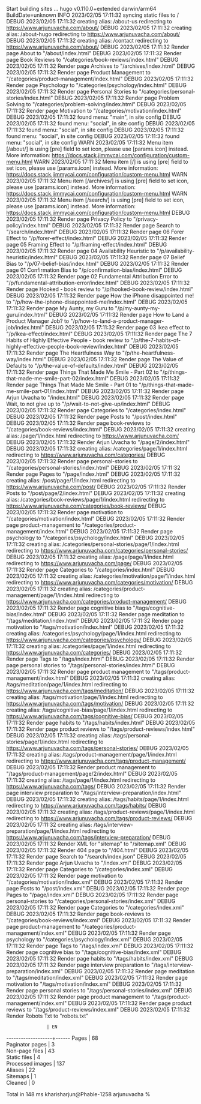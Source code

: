 Start building sites … 
hugo v0.110.0+extended darwin/arm64 BuildDate=unknown
INFO 2023/02/05 17:11:32 syncing static files to /
DEBUG 2023/02/05 17:11:32 creating alias: /about-us redirecting to https://www.arjunuvacha.com/about/
DEBUG 2023/02/05 17:11:32 creating alias: /about-hugo redirecting to https://www.arjunuvacha.com/about/
DEBUG 2023/02/05 17:11:32 creating alias: /contact redirecting to https://www.arjunuvacha.com/about/
DEBUG 2023/02/05 17:11:32 Render page About to "/about/index.html"
DEBUG 2023/02/05 17:11:32 Render page Book Reviews to "/categories/book-reviews/index.html"
DEBUG 2023/02/05 17:11:32 Render page Archives to "/archives/index.html"
DEBUG 2023/02/05 17:11:32 Render page Product Management to "/categories/product-management/index.html"
DEBUG 2023/02/05 17:11:32 Render page Psychology to "/categories/psychology/index.html"
DEBUG 2023/02/05 17:11:32 Render page Personal Stories to "/categories/personal-stories/index.html"
DEBUG 2023/02/05 17:11:32 Render page Problem Solving to "/categories/problem-solving/index.html"
DEBUG 2023/02/05 17:11:32 Render page Motivation to "/categories/motivation/index.html"
DEBUG 2023/02/05 17:11:32 found menu: "main", in site config
DEBUG 2023/02/05 17:11:32 found menu: "social", in site config
DEBUG 2023/02/05 17:11:32 found menu: "social", in site config
DEBUG 2023/02/05 17:11:32 found menu: "social", in site config
DEBUG 2023/02/05 17:11:32 found menu: "social", in site config
WARN 2023/02/05 17:11:32 Menu item [/about/] is using [pre] field to set icon, please use [params.icon] instead.
More information: https://docs.stack.jimmycai.com/configuration/custom-menu.html
WARN 2023/02/05 17:11:32 Menu item [/] is using [pre] field to set icon, please use [params.icon] instead.
More information: https://docs.stack.jimmycai.com/configuration/custom-menu.html
WARN 2023/02/05 17:11:32 Menu item [/archives/] is using [pre] field to set icon, please use [params.icon] instead.
More information: https://docs.stack.jimmycai.com/configuration/custom-menu.html
WARN 2023/02/05 17:11:32 Menu item [/search/] is using [pre] field to set icon, please use [params.icon] instead.
More information: https://docs.stack.jimmycai.com/configuration/custom-menu.html
DEBUG 2023/02/05 17:11:32 Render page Privacy Policy to "/privacy-policy/index.html"
DEBUG 2023/02/05 17:11:32 Render page Search to "/search/index.html"
DEBUG 2023/02/05 17:11:32 Render page 06 Forer Effect to "/p/forer-effect/index.html"
DEBUG 2023/02/05 17:11:32 Render page 05 Framing Effect to "/p/framing-effect/index.html"
DEBUG 2023/02/05 17:11:32 Render page 04 Availability Heuristic to "/p/availability-heuristic/index.html"
DEBUG 2023/02/05 17:11:32 Render page 07 Belief Bias to "/p/07-belief-bias/index.html"
DEBUG 2023/02/05 17:11:32 Render page 01 Confirmation Bias to "/p/confirmation-bias/index.html"
DEBUG 2023/02/05 17:11:32 Render page 02 Fundamental Attribution Error to "/p/fundamental-attribution-error/index.html"
DEBUG 2023/02/05 17:11:32 Render page Hooked - book review to "/p/hooked-book-review/index.html"
DEBUG 2023/02/05 17:11:32 Render page How the iPhone disappointed me! to "/p/how-the-iphone-disappointed-me/index.html"
DEBUG 2023/02/05 17:11:32 Render page My Aunty, my Guru to "/p/my-aunty-my-guru/index.html"
DEBUG 2023/02/05 17:11:32 Render page How to Land a Product Manager Job? to "/p/how-to-land-a-product-manager-job/index.html"
DEBUG 2023/02/05 17:11:32 Render page 03 Ikea effect to "/p/ikea-effect/index.html"
DEBUG 2023/02/05 17:11:32 Render page The 7 Habits of Highly Effective People - book review to "/p/the-7-habits-of-highly-effective-people-book-review/index.html"
DEBUG 2023/02/05 17:11:32 Render page The Heartfulness Way to "/p/the-heartfulness-way/index.html"
DEBUG 2023/02/05 17:11:32 Render page The Value of Defaults to "/p/the-value-of-defaults/index.html"
DEBUG 2023/02/05 17:11:32 Render page Things That Made Me Smile - Part 02 to "/p/things-that-made-me-smile-part-02/index.html"
DEBUG 2023/02/05 17:11:32 Render page Things That Made Me Smile - Part 01 to "/p/things-that-made-me-smile-part-01/index.html"
DEBUG 2023/02/05 17:11:32 Render page Arjun Uvacha to "/index.html"
DEBUG 2023/02/05 17:11:32 Render page Wait, to not give up to "/p/wait-to-not-give-up/index.html"
DEBUG 2023/02/05 17:11:32 Render page Categories to "/categories/index.html"
DEBUG 2023/02/05 17:11:32 Render page Posts to "/post/index.html"
DEBUG 2023/02/05 17:11:32 Render page book-reviews to "/categories/book-reviews/index.html"
DEBUG 2023/02/05 17:11:32 creating alias: /page/1/index.html redirecting to https://www.arjunuvacha.com/
DEBUG 2023/02/05 17:11:32 Render Arjun Uvacha to "/page/2/index.html"
DEBUG 2023/02/05 17:11:32 creating alias: /categories/page/1/index.html redirecting to https://www.arjunuvacha.com/categories/
DEBUG 2023/02/05 17:11:32 Render page personal-stories to "/categories/personal-stories/index.html"
DEBUG 2023/02/05 17:11:32 Render page Pages to "/page/index.html"
DEBUG 2023/02/05 17:11:32 creating alias: /post/page/1/index.html redirecting to https://www.arjunuvacha.com/post/
DEBUG 2023/02/05 17:11:32 Render Posts to "/post/page/2/index.html"
DEBUG 2023/02/05 17:11:32 creating alias: /categories/book-reviews/page/1/index.html redirecting to https://www.arjunuvacha.com/categories/book-reviews/
DEBUG 2023/02/05 17:11:32 Render page motivation to "/categories/motivation/index.html"
DEBUG 2023/02/05 17:11:32 Render page product-management to "/categories/product-management/index.html"
DEBUG 2023/02/05 17:11:32 Render page psychology to "/categories/psychology/index.html"
DEBUG 2023/02/05 17:11:32 creating alias: /categories/personal-stories/page/1/index.html redirecting to https://www.arjunuvacha.com/categories/personal-stories/
DEBUG 2023/02/05 17:11:32 creating alias: /page/page/1/index.html redirecting to https://www.arjunuvacha.com/page/
DEBUG 2023/02/05 17:11:32 Render page Categories to "/categories/index.html"
DEBUG 2023/02/05 17:11:32 creating alias: /categories/motivation/page/1/index.html redirecting to https://www.arjunuvacha.com/categories/motivation/
DEBUG 2023/02/05 17:11:32 creating alias: /categories/product-management/page/1/index.html redirecting to https://www.arjunuvacha.com/categories/product-management/
DEBUG 2023/02/05 17:11:32 Render page cognitive bias to "/tags/cognitive-bias/index.html"
DEBUG 2023/02/05 17:11:32 Render page meditation to "/tags/meditation/index.html"
DEBUG 2023/02/05 17:11:32 Render page motivation to "/tags/motivation/index.html"
DEBUG 2023/02/05 17:11:32 creating alias: /categories/psychology/page/1/index.html redirecting to https://www.arjunuvacha.com/categories/psychology/
DEBUG 2023/02/05 17:11:32 creating alias: /categories/page/1/index.html redirecting to https://www.arjunuvacha.com/categories/
DEBUG 2023/02/05 17:11:32 Render page Tags to "/tags/index.html"
DEBUG 2023/02/05 17:11:32 Render page personal stories to "/tags/personal-stories/index.html"
DEBUG 2023/02/05 17:11:32 Render page product management to "/tags/product-management/index.html"
DEBUG 2023/02/05 17:11:32 creating alias: /tags/meditation/page/1/index.html redirecting to https://www.arjunuvacha.com/tags/meditation/
DEBUG 2023/02/05 17:11:32 creating alias: /tags/motivation/page/1/index.html redirecting to https://www.arjunuvacha.com/tags/motivation/
DEBUG 2023/02/05 17:11:32 creating alias: /tags/cognitive-bias/page/1/index.html redirecting to https://www.arjunuvacha.com/tags/cognitive-bias/
DEBUG 2023/02/05 17:11:32 Render page habits to "/tags/habits/index.html"
DEBUG 2023/02/05 17:11:32 Render page product reviews to "/tags/product-reviews/index.html"
DEBUG 2023/02/05 17:11:32 creating alias: /tags/personal-stories/page/1/index.html redirecting to https://www.arjunuvacha.com/tags/personal-stories/
DEBUG 2023/02/05 17:11:32 creating alias: /tags/product-management/page/1/index.html redirecting to https://www.arjunuvacha.com/tags/product-management/
DEBUG 2023/02/05 17:11:32 Render product management to "/tags/product-management/page/2/index.html"
DEBUG 2023/02/05 17:11:32 creating alias: /tags/page/1/index.html redirecting to https://www.arjunuvacha.com/tags/
DEBUG 2023/02/05 17:11:32 Render page interview preparation to "/tags/interview-preparation/index.html"
DEBUG 2023/02/05 17:11:32 creating alias: /tags/habits/page/1/index.html redirecting to https://www.arjunuvacha.com/tags/habits/
DEBUG 2023/02/05 17:11:32 creating alias: /tags/product-reviews/page/1/index.html redirecting to https://www.arjunuvacha.com/tags/product-reviews/
DEBUG 2023/02/05 17:11:32 creating alias: /tags/interview-preparation/page/1/index.html redirecting to https://www.arjunuvacha.com/tags/interview-preparation/
DEBUG 2023/02/05 17:11:32 Render XML for "sitemap" to "/sitemap.xml"
DEBUG 2023/02/05 17:11:32 Render 404 page to "/404.html"
DEBUG 2023/02/05 17:11:32 Render page Search to "/search/index.json"
DEBUG 2023/02/05 17:11:32 Render page Arjun Uvacha to "/index.xml"
DEBUG 2023/02/05 17:11:32 Render page Categories to "/categories/index.xml"
DEBUG 2023/02/05 17:11:32 Render page motivation to "/categories/motivation/index.xml"
DEBUG 2023/02/05 17:11:32 Render page Posts to "/post/index.xml"
DEBUG 2023/02/05 17:11:32 Render page Pages to "/page/index.xml"
DEBUG 2023/02/05 17:11:32 Render page personal-stories to "/categories/personal-stories/index.xml"
DEBUG 2023/02/05 17:11:32 Render page Categories to "/categories/index.xml"
DEBUG 2023/02/05 17:11:32 Render page book-reviews to "/categories/book-reviews/index.xml"
DEBUG 2023/02/05 17:11:32 Render page product-management to "/categories/product-management/index.xml"
DEBUG 2023/02/05 17:11:32 Render page psychology to "/categories/psychology/index.xml"
DEBUG 2023/02/05 17:11:32 Render page Tags to "/tags/index.xml"
DEBUG 2023/02/05 17:11:32 Render page cognitive bias to "/tags/cognitive-bias/index.xml"
DEBUG 2023/02/05 17:11:32 Render page habits to "/tags/habits/index.xml"
DEBUG 2023/02/05 17:11:32 Render page interview preparation to "/tags/interview-preparation/index.xml"
DEBUG 2023/02/05 17:11:32 Render page meditation to "/tags/meditation/index.xml"
DEBUG 2023/02/05 17:11:32 Render page motivation to "/tags/motivation/index.xml"
DEBUG 2023/02/05 17:11:32 Render page personal stories to "/tags/personal-stories/index.xml"
DEBUG 2023/02/05 17:11:32 Render page product management to "/tags/product-management/index.xml"
DEBUG 2023/02/05 17:11:32 Render page product reviews to "/tags/product-reviews/index.xml"
DEBUG 2023/02/05 17:11:32 Render Robots Txt to "robots.txt"

                   | EN   
-------------------+------
  Pages            |  68  
  Paginator pages  |   3  
  Non-page files   |  43  
  Static files     |   4  
  Processed images | 137  
  Aliases          |  22  
  Sitemaps         |   1  
  Cleaned          |   0  

Total in 148 ms
kharisharjun@Phable-1258 arjunuvacha % 
